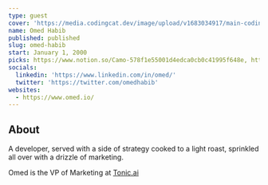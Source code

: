 ```yaml
---
type: guest
cover: 'https://media.codingcat.dev/image/upload/v1683034917/main-codingcatdev-photo/podcast-guest/omedhabib'
name: Omed Habib
published: published
slug: omed-habib
start: January 1, 2000
picks: https://www.notion.so/Camo-578f1e55001d4edca0cb0c41995f648e, https://www.notion.so/Ospera-12022efbc50045ce87cb8e9255b6b2e9
socials:
  linkedin: 'https://www.linkedin.com/in/omed/'
  twitter: 'https://twitter.com/omedhabib'
websites:
  - https://www.omed.io/
---
```


## About

A developer, served with a side of strategy cooked to a light roast, sprinkled all over with a drizzle of marketing.

Omed is the VP of Marketing at [Tonic.ai](https://tonic.ai)
